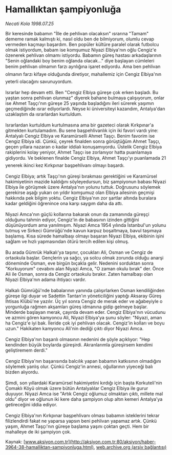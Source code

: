 # Hamallıktan şampiyonluğa

*Necati Kola 1998.07.25*

<font class="agenda2NewsSpot">
 Bir keresinde babamın "İlle de pehlivan olacaksın" ısrarına "Tamam" dememe ramak kalmıştı ki, nasıl oldu ben de bilmiyorum, olumlu cevap vermeden kaçmayı başardım.
</font>
<font class="newsDetail">
 Ben popüler kültüre paralel olarak futbolcu olmak istiyordum, babam ise komşumuz Niyazi Elbiya'nın oğlu Cengiz'e özenerek pehlivan olmamı istiyordu. Babamın güreş hastası arkadaşlarının "Senin oğlandaki boy benim oğlanda olacak..." diye başlayan cümleleri benim pehlivan olmamın farzı aynlığına işaret ediyordu. Ama ben pehlivan olmanın farzı kifaye olduğunda diretiyor, mahallemiz için Cengiz Elbiya'nın yeterli olacağını savunuyordum.
 <br/>
 <br/>
 Israrlar hep devam etti. Ben "Cengiz Elbiya güreşe çok erken başladı. Bu yaştan sonra pehlivan olunmaz" diyerek bahane bulmaya çalışıyorum, onlar ise Ahmet Taşçı'nın güreşe 25 yaşında başladığını ileri sürerek yaşımın geçmediğinde ısrar ediyorlardı. Neyse ki üniversiteyi kazandım, Antalya'dan uzaklaştım da ısrarlardan kurtuldum.
 <br/>
 <br/>
 Israrlardan kurtuldum kurtulmasına ama bir gazeteci olarak Kırkpınar'a gitmekten kurtulamadım. Bu sene başpehlivanlık için iki favori vardı yine: Antalyalı Cengiz Elbiya ve Karamürselli Ahmet Taşçı. Benim favorim ise Cengiz Elbiya idi. Çünkü, çeyrek finalden sonra görüştüğüm Ahmet Taşçı, geçen yıllara nazaran o kadar iddialı konuşamıyordu. Üstelik Cengiz Elbiya rakiplerini kolay yeniyor, Ahmet Taşçı ise zorlanıyor hatta puanlamaya gidiyordu. Ve beklenen finalde Cengiz Elbiya, Ahmet Taşçı'yı puanlamada 21 yenerek ikinci kez Kırkpınar başpehlivanı olmayı başardı.
 <br/>
 <br/>
 Cengiz Elbiya; artık Taşçı'nın güreşi bırakması gerektiğini ve Karamürsel hakimiyetinin mazide kaldığını söyleyedursun, biz şampiyonun babası Niyazi Elbiya ile görüşmek üzere Antalya'nın yolunu tuttuk. Doğrusunu söylemek gerekirse aşağı yukarı on yıldır komşumuz olan Elbiya ailesinin geçmişi hakkında pek bilgim yoktu. Cengiz Elbiya'nın zor şartlar altında buralara kadar geldiğini öğrenince ona karşı saygım daha da attı.
 <br/>
 <br/>
 Niyazi Amca'nın güçlü kollarına bakarak onun da zamanında güreşçi olduğunu tahmin ediyor, Cengiz'in de babasının izinden gittiğini düşünüyordum ama yanılmışım. Niyazi Amca 1954 yılında İstanbul'un yolunu tutmuş ve Sirkeci Gümrüğü'nde kavun karpuz boşaltmaya, bavul taşımaya başlamış. Kısa sürede hamalbaşı olmayı başaran Niyazi Elbiya, ekibinin işini sağlam ve hızlı yapmasından ötürü tercih edilen kişi olmuş.
 <br/>
 <br/>
 Bu arada Gümrük Halkalı'ya taşınır, çocukları Ali, Osman ve Cengiz de ortaokula başlar. Gençlerin ya sağcı, ya solcu olmak zorunda olduğu anarşi döneminde Osman, eve birgün bıçakla gelir. Nedenini sorduktan sonra "Korkuyorum" cevabını alan Niyazi Amca, "O zaman okulu bırak" der. Önce Ali ile Osman, sonra da Cengiz ortaokulu bırakır. Zaten hamalbaşı olan Niyazi Elbiya'nın adama ihtiyacı vardır.
 <br/>
 <br/>
 Halkalı Gümrüğü'nde babalarının yanında çalışırlarken Osman kendiliğinden güreşe ilgi duyar ve Sadettin Tantan'ın yöneticiliğini yaptığı Aksaray Güreş İhtisas Klübü'ne yazılır. Üç yıl sonra Cengiz de merak eder ve ağabeyiyle o yorgunluğa rağmen akşamları güreş idmanına gidip gelmeye başlar. Minderde başlayan merak, çayırda devam eder. Cengiz Elbiya'nın vücudunu ve azmini gören kamyoncu Ali, Niyazi Elbiya'ya şunu söyler: "Niyazi, aman ha Cengiz'e iyi bak. İleride çok iyi pehlivan olacak. Cengiz'in kolları ve boyu uzun." Hakikaten kamyoncu Ali'nin dediği çıktı diyor Niyazi Amca.
 <br/>
 <br/>
 Cengiz Elbiya'nın başarılı olmasının nedenini de şöyle açıklıyor: "Hep kendinden büyük boylarda güreşirdi. Akranlarımla güreşirsem kendimi geliştiremem derdi."
 <br/>
 <br/>
 Cengiz Elbiya'nın başarısında balcılık yapan babamın katkısının olmadığını söylemek yanlış olur. Çünkü Cengiz'in annesi, oğullarının yiyeceği balı bizden alıyordu.
 <br/>
 <br/>
 Şimdi, son yıllardaki Karamürsel hakimiyetini kırdığı için başta Korkuteli'nin Çomaklı Köyü olmak üzere bütün Antalyalılar Cengiz Elbiya ile gurur duyuyor. Niyazi Amca ise "Artık Cengiz oğlumuz olmaktan çıktı, millete mal oldu" diyor ve oğlunun iki kere daha şampiyon olup altın kemeri Antalya'ya getireceğini iddia ediyor.
 <br/>
 <br/>
 Cengiz Elbiya'nın Kırkpınar başpehlivanı olması babamın isteklerini tekrar filizlendirdi fakat ne yaparsa yapsın beni pehlivan yapamaz artık. Çünkü yaşım, Ahmet Taşçı'nın güreşe başlama yaşını çoktan geçti. Hem bir mahalleye de iki şampiyon çok.
 <br/>
</font>

Kaynak: [www.aksiyon.com.tr](http://aksiyon.com.tr:80/aksiyon/haber-3964-38-hamalliktan-sampiyonluga.html), [web.archive.org (arşiv bağlantısı)](http://web.archive.org/web/20110104070843/http://aksiyon.com.tr:80/aksiyon/haber-3964-38-hamalliktan-sampiyonluga.html)
